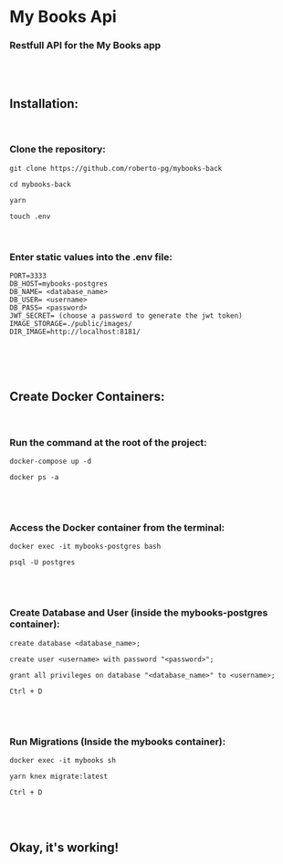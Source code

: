 # My Books Api
### Restfull API for the My Books app
<br/>
<br/>


## Installation:
<br/>

<h3>Clone the repository: </h3>

```
git clone https://github.com/roberto-pg/mybooks-back
```
```
cd mybooks-back
```
```
yarn
```
```
touch .env
```

</br>

<h3>Enter static values into the .env file:</h3>

```
PORT=3333
DB_HOST=mybooks-postgres
DB_NAME= <database_name>
DB_USER= <username>
DB_PASS= <password>
JWT_SECRET= (choose a password to generate the jwt token)
IMAGE_STORAGE=./public/images/
DIR_IMAGE=http://localhost:8181/
```

<br/>
<br/>
<br/>

## Create Docker Containers:
<br/>
<h3>Run the command at the root of the project:</h3>

```
docker-compose up -d
```
```
docker ps -a
```

<br/>
<br/>

<h3>Access the Docker container from the terminal:</h3>

```
docker exec -it mybooks-postgres bash
```
```
psql -U postgres
```

<br/>
<br/>

<h3>Create Database and User (inside the mybooks-postgres container):</h3>

```
create database <database_name>;
```
```
create user <username> with password "<password>";
```
```
grant all privileges on database "<database_name>" to <username>;
```
```
Ctrl + D
```

<br/>
<br/>

<h3>Run Migrations (Inside the mybooks container):</h3>

```
docker exec -it mybooks sh
```
```
yarn knex migrate:latest
```
```
Ctrl + D
```

<br/>
<br/>

## Okay, it's working!
